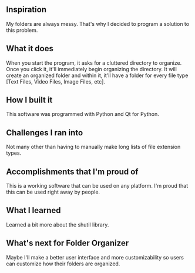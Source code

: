 ## Inspiration
My folders are always messy. That's why I decided to program a solution to this problem.

## What it does
When you start the program, it asks for a cluttered directory to organize. Once you click it, it'll immediately begin organizing the directory. It will create an organized folder and within it, it'll have a folder for every file type [Text Files, Video Files, Image Files, etc].

## How I built it
This software was programmed with Python and Qt for Python.

## Challenges I ran into
Not many other than having to manually make long lists of file extension types. 

## Accomplishments that I'm proud of
This is a working software that can be used on any platform. I'm proud that this can be used right away by people.

## What I learned
Learned a bit more about the shutil library.

## What's next for Folder Organizer
Maybe I'll make a better user interface and more customizability so users can customize how their folders are organized.
